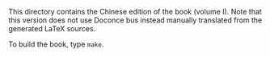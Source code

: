 This directory contains the Chinese edition of the book (volume I).
Note that this version does not use Doconce bus instead manually
translated from the generated LaTeX sources.

To build the book, type `make`.
